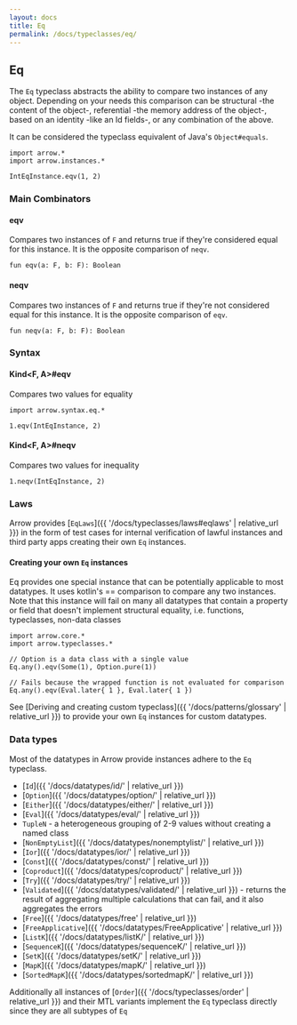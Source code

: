 ```yaml
---
layout: docs
title: Eq
permalink: /docs/typeclasses/eq/
---
```


## Eq

The `Eq` typeclass abstracts the ability to compare two instances of any object.
Depending on your needs this comparison can be structural -the content of the object-, referential -the memory address of the object-, based on an identity -like an Id fields-, or any combination of the above.

It can be considered the typeclass equivalent of Java's `Object#equals`.

```kotlin:ank
import arrow.*
import arrow.instances.*

IntEqInstance.eqv(1, 2)
```

### Main Combinators

#### eqv

Compares two instances of `F` and returns true if they're considered equal for this instance.
It is the opposite comparison of `neqv`.

`fun eqv(a: F, b: F): Boolean`

#### neqv

Compares two instances of `F` and returns true if they're not considered equal for this instance.
It is the opposite comparison of `eqv`.

`fun neqv(a: F, b: F): Boolean`

### Syntax

#### Kind<F, A>#eqv

Compares two values for equality

```kotlin:ank
import arrow.syntax.eq.*

1.eqv(IntEqInstance, 2)
```

#### Kind<F, A>#neqv

Compares two values for inequality

```kotlin:ank
1.neqv(IntEqInstance, 2)
```

### Laws

Arrow provides [`EqLaws`]({{ '/docs/typeclasses/laws#eqlaws' | relative_url }}) in the form of test cases for internal verification of lawful instances and third party apps creating their own `Eq` instances.

#### Creating your own `Eq` instances

Eq provides one special instance that can be potentially applicable to most datatypes.
It uses kotlin's == comparison to compare any two instances.
Note that this instance will fail on many all datatypes that contain a property or field that doesn't implement structural equality, i.e. functions, typeclasses, non-data classes

```kotlin:ank
import arrow.core.*
import arrow.typeclasses.*

// Option is a data class with a single value
Eq.any().eqv(Some(1), Option.pure(1))
```

```kotlin:ank
// Fails because the wrapped function is not evaluated for comparison
Eq.any().eqv(Eval.later{ 1 }, Eval.later{ 1 })
```

See [Deriving and creating custom typeclass]({{ '/docs/patterns/glossary' | relative_url }}) to provide your own `Eq` instances for custom datatypes.

### Data types

Most of the datatypes in Arrow provide instances adhere to the `Eq` typeclass.

- [`Id`]({{ '/docs/datatypes/id/' | relative_url }})
- [`Option`]({{ '/docs/datatypes/option/' | relative_url }})
- [`Either`]({{ '/docs/datatypes/either/' | relative_url }})
- [`Eval`]({{ '/docs/datatypes/eval/' | relative_url }})
- `TupleN` - a heterogeneous grouping of 2-9 values without creating a named class
- [`NonEmptyList`]({{ '/docs/datatypes/nonemptylist/' | relative_url }})
- [`Ior`]({{ '/docs/datatypes/ior/' | relative_url }})
- [`Const`]({{ '/docs/datatypes/const/' | relative_url }})
- [`Coproduct`]({{ '/docs/datatypes/coproduct/' | relative_url }})
- [`Try`]({{ '/docs/datatypes/try/' | relative_url }})
- [`Validated`]({{ '/docs/datatypes/validated/' | relative_url }}) - returns the result of aggregating multiple calculations that can fail, and it also aggregates the errors
- [`Free`]({{ '/docs/datatypes/free' | relative_url }})
- [`FreeApplicative`]({{ '/docs/datatypes/FreeApplicative' | relative_url }})
- [`ListK`]({{ '/docs/datatypes/listK/' | relative_url }})
- [`SequenceK`]({{ '/docs/datatypes/sequenceK/' | relative_url }})
- [`SetK`]({{ '/docs/datatypes/setK/' | relative_url }})
- [`MapK`]({{ '/docs/datatypes/mapK/' | relative_url }}) 
- [`SortedMapK`]({{ '/docs/datatypes/sortedmapK/' | relative_url }})

Additionally all instances of [`Order`]({{ '/docs/typeclasses/order' | relative_url }}) and their MTL variants implement the `Eq` typeclass directly since they are all subtypes of `Eq`
